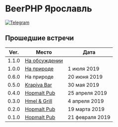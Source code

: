 # BeerPHP Ярославль

[![Telegram](https://img.shields.io/badge/telegram-join%20chat-blue.svg?style=flat)](https://t.me/beerphp_yaroslavl)

## Прошедшие встречи

| Ver.  | Место | Дата |
|-------|-------|------|
| 1.1.0 | [На обсуждении](https://github.com/beerphp/yaroslavl/issues/2) ||
| 1.0.0 | [На природе](https://github.com/beerphp/yaroslavl/issues/1) | 1 июля 2019 |
| 0.6.0 | На природе | 20 июня 2019 |
| 0.5.0 | [Krapiva Bar](https://www.facebook.com/krapivabaryaroslavl/) | 30 мая 2019 |
| 0.4.0 | [Hopmalt Pub](https://hopmaltpub.ru/) | 25 апреля 2019 |
| 0.3.0 | [Hmel & Grill](https://vk.com/hmelgrill) | 4 апреля 2019 |
| 0.2.0 | [Hopmalt Pub](https://hopmaltpub.ru/) | 19 марта 2019 |
| 0.1.0 | [Hopmalt Pub](https://hopmaltpub.ru/) | 21 февраля 2019 |

